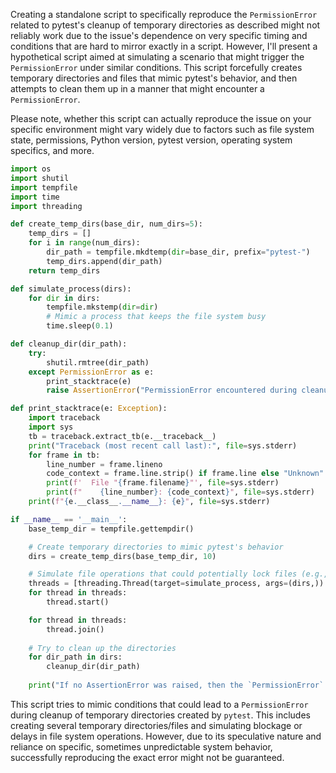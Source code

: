 Creating a standalone script to specifically reproduce the `PermissionError` related to pytest's cleanup of temporary directories as described might not reliably work due to the issue's dependence on very specific timing and conditions that are hard to mirror exactly in a script. However, I'll present a hypothetical script aimed at simulating a scenario that might trigger the `PermissionError` under similar conditions. This script forcefully creates temporary directories and files that mimic pytest's behavior, and then attempts to clean them up in a manner that might encounter a `PermissionError`.

Please note, whether this script can actually reproduce the issue on your specific environment might vary widely due to factors such as file system state, permissions, Python version, pytest version, operating system specifics, and more.

```python
import os
import shutil
import tempfile
import time
import threading

def create_temp_dirs(base_dir, num_dirs=5):
    temp_dirs = []
    for i in range(num_dirs):
        dir_path = tempfile.mkdtemp(dir=base_dir, prefix="pytest-")
        temp_dirs.append(dir_path)
    return temp_dirs

def simulate_process(dirs):
    for dir in dirs:
        tempfile.mkstemp(dir=dir)
        # Mimic a process that keeps the file system busy
        time.sleep(0.1)

def cleanup_dir(dir_path):
    try:
        shutil.rmtree(dir_path)
    except PermissionError as e:
        print_stacktrace(e)
        raise AssertionError("PermissionError encountered during cleanup.")

def print_stacktrace(e: Exception):
    import traceback
    import sys
    tb = traceback.extract_tb(e.__traceback__)
    print("Traceback (most recent call last):", file=sys.stderr)
    for frame in tb:
        line_number = frame.lineno
        code_context = frame.line.strip() if frame.line else "Unknown"
        print(f'  File "{frame.filename}"', file=sys.stderr)
        print(f"    {line_number}: {code_context}", file=sys.stderr)
    print(f"{e.__class__.__name__}: {e}", file=sys.stderr)

if __name__ == '__main__':
    base_temp_dir = tempfile.gettempdir()

    # Create temporary directories to mimic pytest's behavior
    dirs = create_temp_dirs(base_temp_dir, 10)

    # Simulate file operations that could potentially lock files (e.g., antivirus scan, background indexing)
    threads = [threading.Thread(target=simulate_process, args=(dirs,)) for _ in range(len(dirs))]
    for thread in threads:
        thread.start()

    for thread in threads:
        thread.join()
    
    # Try to clean up the directories
    for dir_path in dirs:
        cleanup_dir(dir_path)
    
    print("If no AssertionError was raised, then the `PermissionError` was not encountered.")

```

This script tries to mimic conditions that could lead to a `PermissionError` during cleanup of temporary directories created by `pytest`. This includes creating several temporary directories/files and simulating blockage or delays in file system operations. However, due to its speculative nature and reliance on specific, sometimes unpredictable system behavior, successfully reproducing the exact error might not be guaranteed.